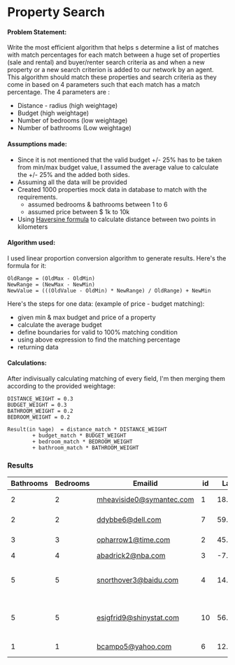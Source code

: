 # Property Search

#### Problem Statement:

Write the most efficient algorithm that helps s determine a list of matches with match percentages for each match between a huge set of properties (sale and rental) and buyer/renter search criteria as and when a new property or a new search criterion is added to our network by an agent. This algorithm should match these properties and search criteria as they come in based on 4 parameters such that each match has a  match percentage.
The 4 parameters are : 
 - Distance - radius (high weightage)
 - Budget (high weightage)
 - Number of bedrooms (low weightage)
 - Number of bathrooms (Low weightage)


#### Assumptions made:

- Since it is not mentioned that the valid budget +/- 25% has to be taken from min/max budget value, I assumed the average value to calculate the +/- 25% and the added both sides.
- Assuming all the data will be provided
- Created 1000 properties mock data in database to match with the requirements.
  - assumed bedrooms & bathrooms between 1 to 6
  - assumed price between $ 1k to 10k
- Using [Haversine formula](https://en.wikipedia.org/wiki/Haversine_formula) to calculate distance between two points in kilometers
   


#### Algorithm used:

I used linear proportion conversion algorithm to generate results.
Here's the formula for it:
```
OldRange = (OldMax - OldMin)  
NewRange = (NewMax - NewMin)  
NewValue = (((OldValue - OldMin) * NewRange) / OldRange) + NewMin
```

Here's the steps for one data: 
(example of price - budget matching):
- given min & max budget and price of a property
- calculate the average budget 
- define boundaries for valid to 100% matching condition
- using above expression to find the matching percentage
- returning data

#### Calculations:
After indivisually calculating matching of every field, I'm then merging them according to the provided weightage:
```
DISTANCE_WEIGHT = 0.3
BUDGET_WEIGHT = 0.3
BATHROOM_WEIGHT = 0.2
BEDROOM_WEIGHT = 0.2

Result(in %age)  = distance_match * DISTANCE_WEIGHT
        + budget_match * BUDGET_WEIGHT
        + bedroom_match * BEDROOM_WEIGHT
        + bathroom_match * BATHROOM_WEIGHT
```

###  Results



| Bathrooms | Bedrooms | Emailid                | id | Latitude | Longitude | Match | Name             | Price      |
|-----------|----------|------------------------|----|----------|-----------|-------|------------------|------------|
| 2	       | 2        | mheaviside0@symantec.com | 1 | 18.372139 | 121.511128 | 100.0  | Jerde Group       | 8305.39    |
| 2 |	2 |	ddybbe6@dell.com |	7	 | 59.917331 |	10.818031 |	70.0 |	Altenwerth Inc |	8435.96 |
|	3 |	3 |	opharrow1@time.com |	2	 | 45.262508 |	17.427272 |	64.0 |	Murray-Schaden |	8911.71 |
|	4 |	4  |	abadrick2@nba.com	 | 3 |	-7.325472 |	108.207356 |	58.0 |	Mante Inc |	7741.58 |
|	5  |	5 |	snorthover3@baidu.com |	4 |	14.674129 |	120.511291 |	44.0 |	Bruen, Goldner and Bednar |	7171.20 |
|	5 |	5 |	esigfrid9@shinystat.com |	10 |	56.578971 |	85.102674 |	44.0 |	Walter, Herman and Murray |	7239.76 | 
|	1 |	1 |	bcampo5@yahoo.com |	6 |	12.564028 |	123.730411 |	40.0 |	Auer Group |	1526.33 |







